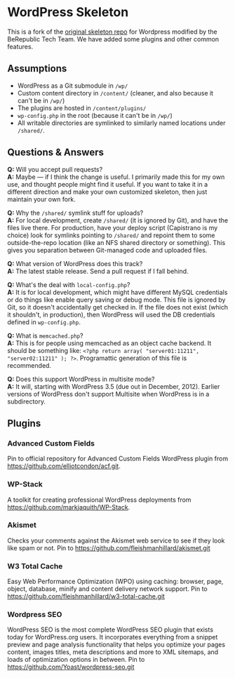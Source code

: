 # WordPress Skeleton

This is a fork of the [original skeleton repo](https://github.com/markjaquith/WordPress-Skeleton) for Wordpress modified by the BeRepublic Tech Team. We have added some plugins and other common features.

## Assumptions

* WordPress as a Git submodule in `/wp/`
* Custom content directory in `/content/` (cleaner, and also because it can't be in `/wp/`)
* The plugins are hosted in `/content/plugins/`
* `wp-config.php` in the root (because it can't be in `/wp/`)
* All writable directories are symlinked to similarly named locations under `/shared/`.

## Questions & Answers

**Q:** Will you accept pull requests?  
**A:** Maybe — if I think the change is useful. I primarily made this for my own use, and thought people might find it useful. If you want to take it in a different direction and make your own customized skeleton, then just maintain your own fork.

**Q:** Why the `/shared/` symlink stuff for uploads?  
**A:** For local development, create `/shared/` (it is ignored by Git), and have the files live there. For production, have your deploy script (Capistrano is my choice) look for symlinks pointing to `/shared/` and repoint them to some outside-the-repo location (like an NFS shared directory or something). This gives you separation between Git-managed code and uploaded files.

**Q:** What version of WordPress does this track?  
**A:** The latest stable release. Send a pull request if I fall behind.

**Q:** What's the deal with `local-config.php`?  
**A:** It is for local development, which might have different MySQL credentials or do things like enable query saving or debug mode. This file is ignored by Git, so it doesn't accidentally get checked in. If the file does not exist (which it shouldn't, in production), then WordPress will used the DB credentials defined in `wp-config.php`.

**Q:** What is `memcached.php`?  
**A:** This is for people using memcached as an object cache backend. It should be something like: `<?php return array( "server01:11211", "server02:11211" ); ?>`. Programattic generation of this file is recommended.

**Q:** Does this support WordPress in multisite mode?  
**A:** It will, starting with WordPress 3.5 (due out in December, 2012). Earlier versions of WordPress don't support Multisite when WordPress is in a subdirectory.

## Plugins

### Advanced Custom Fields

Pin to official repository for Advanced Custom Fields WordPress plugin from https://github.com/elliotcondon/acf.git.

### WP-Stack

A toolkit for creating professional WordPress deployments from https://github.com/markjaquith/WP-Stack.

### Akismet

Checks your comments against the Akismet web service to see if they look like spam or not. Pin to https://github.com/fleishmanhillard/akismet.git

### W3 Total Cache

Easy Web Performance Optimization (WPO) using caching: browser, page, object, database, minify and content delivery network support.
 Pin to https://github.com/fleishmanhillard/w3-total-cache.git

### Wordpress SEO

WordPress SEO is the most complete WordPress SEO plugin that exists today for WordPress.org users. It incorporates everything from a snippet preview and page analysis functionality that helps you optimize your pages content, images titles, meta descriptions and more to XML sitemaps, and loads of optimization options in between. Pin to https://github.com/Yoast/wordpress-seo.git

